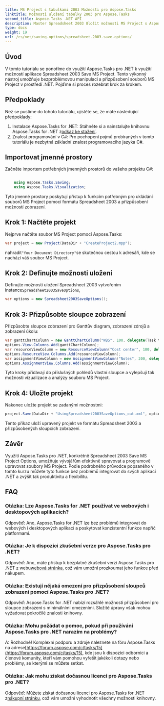 ```yaml
---
title: MS Project s tabulkami 2003 Možnosti pro Aspose.Tasks
linktitle: Možnosti uložení tabulky 2003 pro Aspose.Tasks
second_title: Aspose.Tasks .NET API
description: Master Spreadsheet 2003 Uložit možnosti MS Project s Aspose.Tasks pro .NET. Bezproblémově přizpůsobujte a ukládejte soubory MS Project programově.
type: docs
weight: 19
url: /cs/net/saving-options/spreadsheet-2003-save-options/
---
```

## Úvod
V tomto tutoriálu se ponoříme do využití Aspose.Tasks pro .NET k využití možností aplikace Spreadsheet 2003 Save MS Project. Tento výkonný nástroj umožňuje bezproblémovou manipulaci a přizpůsobení souborů MS Project v prostředí .NET. Pojďme si proces rozebrat krok za krokem.
## Předpoklady
Než se pustíme do tohoto tutoriálu, ujistěte se, že máte následující předpoklady:
1.  Instalace Aspose.Tasks for .NET: Stáhněte si a nainstalujte knihovnu Aspose.Tasks for .NET z[odkaz ke stažení](https://releases.aspose.com/tasks/net/).
2. Znalost programování v C#: Pro pochopení pojmů probíraných v tomto tutoriálu je nezbytná základní znalost programovacího jazyka C#.

## Importovat jmenné prostory
Začněte importem potřebných jmenných prostorů do vašeho projektu C#:
```csharp
    
    using Aspose.Tasks.Saving;
    using Aspose.Tasks.Visualization;
```
Tyto jmenné prostory poskytují přístup k funkcím potřebným pro ukládání souborů MS Project pomocí formátu Spreadsheet 2003 a přizpůsobení možností zobrazení.
## Krok 1: Načtěte projekt
Nejprve načtěte soubor MS Project pomocí Aspose.Tasks:
```csharp
var project = new Project(DataDir + "CreateProject2.mpp");
```
 nahradit`"Your Document Directory"`se skutečnou cestou k adresáři, kde se nachází váš soubor MS Project.
## Krok 2: Definujte možnosti uložení
 Definujte možnosti uložení Spreadsheet 2003 vytvořením instance`Spreadsheet2003SaveOptions`,
```csharp
var options = new Spreadsheet2003SaveOptions();
```
## Krok 3: Přizpůsobte sloupce zobrazení
Přizpůsobte sloupce zobrazení pro Ganttův diagram, zobrazení zdrojů a zobrazení úkolu:
```csharp
var ganttChartColumn = new GanttChartColumn("WBS", 100, delegate(Task task) { return task.Get(Tsk.WBS); });
options.View.Columns.Add(ganttChartColumn);
var resourceViewColumn = new ResourceViewColumn("Cost center", 100, delegate(Resource resource) { return resource.Get(Rsc.CostCenter); });
options.ResourceView.Columns.Add(resourceViewColumn);
var assignmentViewColumn = new AssignmentViewColumn("Notes", 200, delegate(ResourceAssignment assignment) { return assignment.Get(Asn.NotesText); });
options.AssignmentView.Columns.Add(assignmentViewColumn);
```
Tyto kroky přidávají do příslušných pohledů vlastní sloupce a vylepšují tak možnosti vizualizace a analýzy souboru MS Project.
## Krok 4: Uložte projekt
Nakonec uložte projekt se zadanými možnostmi:
```csharp
project.Save(DataDir + "UsingSpreadsheet2003SaveOptions_out.xml", options);
```
Tento příkaz uloží upravený projekt ve formátu Spreadsheet 2003 a přizpůsobených sloupcích zobrazení.

## Závěr
Využití Aspose.Tasks pro .NET, konkrétně Spreadsheet 2003 Save MS Project Options, umožňuje vývojářům efektivně spravovat a programově upravovat soubory MS Project. Podle podrobného průvodce popsaného v tomto kurzu můžete tyto funkce bez problémů integrovat do svých aplikací .NET a zvýšit tak produktivitu a flexibilitu.

## FAQ
### Otázka: Lze Aspose.Tasks for .NET používat ve webových i desktopových aplikacích?
Odpověď: Ano, Aspose.Tasks for .NET lze bez problémů integrovat do webových i desktopových aplikací a poskytovat konzistentní funkce napříč platformami.
### Otázka: Je k dispozici zkušební verze pro Aspose.Tasks pro .NET?
 Odpověď: Ano, máte přístup k bezplatné zkušební verzi Aspose.Tasks pro .NET z webu[webová stránka](https://releases.aspose.com/), což vám umožní prozkoumat jeho funkce před nákupem.
### Otázka: Existují nějaká omezení pro přizpůsobení sloupců zobrazení pomocí Aspose.Tasks pro .NET?
Odpověď: Aspose.Tasks for .NET nabízí rozsáhlé možnosti přizpůsobení pro sloupce zobrazení s minimálními omezeními. Složité úpravy však mohou vyžadovat pokročilé znalosti knihovny.
### Otázka: Mohu požádat o pomoc, pokud při používání Aspose.Tasks pro .NET narazím na problémy?
 A: Rozhodně! Komplexní podporu a zdroje naleznete na fóru Aspose.Tasks na adrese[https://forum.aspose.com/c/tasks/15](https://forum.aspose.com/c/tasks/15), kde jsou k dispozici odborníci a členové komunity, kteří vám pomohou vyřešit jakékoli dotazy nebo problémy, se kterými se můžete setkat.
### Otázka: Jak mohu získat dočasnou licenci pro Aspose.Tasks pro .NET?
 Odpověď: Můžete získat dočasnou licenci pro Aspose.Tasks for .NET z[nákupní stránku](https://purchase.aspose.com/temporary-license/), což vám umožní vyhodnotit všechny možnosti knihovny.
